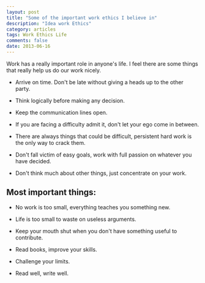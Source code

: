 ```yaml
---
layout: post
title: "Some of the important work ethics I believe in"
description: "Idea work Ethics"
category: articles
tags: Work Ethics Life
comments: false
date: 2013-06-16
---
```


Work has a really important role in anyone's life. I feel there are some things that really help us
do our work nicely.

- Arrive on time. Don't be late without giving a heads up to the other party.

- Think logically before making any decision.

- Keep the communication lines open.

- If you are facing a difficulty admit it, don't let your ego come in between.

- There are always things that could be difficult, persistent hard work is the only way to crack them.

- Don't fall victim of easy goals, work with full passion on whatever you have decided.

- Don't think much about other things, just concentrate on your work.


## Most important things:

- No work is too small, everything teaches you something new.

- Life is too small to waste on useless arguments.

- Keep your mouth shut when you don't have something useful to contribute.

- Read books, improve your skills.

- Challenge your limits.

- Read well, write well.


